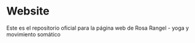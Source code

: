 # Website
Este es el repositorio oficial para la página web de Rosa Rangel - yoga y movimiento somático
